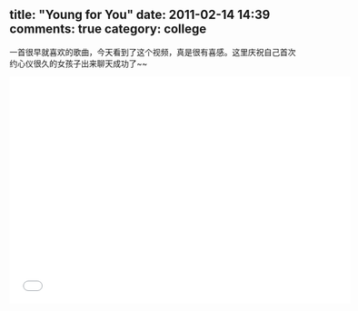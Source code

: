 title: "Young for You"
date: 2011-02-14 14:39
comments: true
category: college
--------------------

一首很早就喜欢的歌曲，今天看到了这个视频，真是很有喜感。这里庆祝自己首次约心仪很久的女孩子出来聊天成功了~~

<!-- more -->

<iframe width=600 height=400 src='//player.youku.com/embed/XMzA5NTIxNzI=' frameborder=0 'allowfullscreen'></iframe>